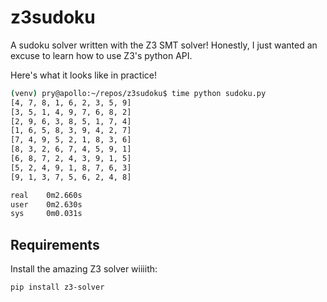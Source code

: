 # z3sudoku
A sudoku solver written with the Z3 SMT solver! Honestly, I just wanted an excuse to learn how to use Z3's python API.

Here's what it looks like in practice!
```sh
(venv) pry@apollo:~/repos/z3sudoku$ time python sudoku.py 
[4, 7, 8, 1, 6, 2, 3, 5, 9]
[3, 5, 1, 4, 9, 7, 6, 8, 2]
[2, 9, 6, 3, 8, 5, 1, 7, 4]
[1, 6, 5, 8, 3, 9, 4, 2, 7]
[7, 4, 9, 5, 2, 1, 8, 3, 6]
[8, 3, 2, 6, 7, 4, 5, 9, 1]
[6, 8, 7, 2, 4, 3, 9, 1, 5]
[5, 2, 4, 9, 1, 8, 7, 6, 3]
[9, 1, 3, 7, 5, 6, 2, 4, 8]

real    0m2.660s
user    0m2.630s
sys     0m0.031s

```

## Requirements
Install the amazing Z3 solver wiiiith:
```sh
pip install z3-solver
```